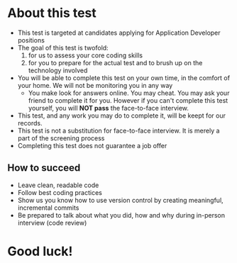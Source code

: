 # About this test

* This test is targeted at candidates applying for Application Developer positions
* The goal of this test is twofold:
	1. for us to assess your core coding skills
	2. for you to prepare for the actual test and to brush up on the technology involved
* You will be able to complete this test on your own time, in the comfort of your home. We will not be monitoring you in any way
	* You make look for answers online. You may cheat. You may ask your friend to complete it for you. However if you can't complete this test yourself, you will **NOT pass** the face-to-face interview.
* This test, and any work you may do to complete it, will be keept for our records.
* This test is not a substitution for face-to-face interview. It is merely a part of the screening process
* Completing this test does not guarantee a job offer

## How to succeed

* Leave clean, readable code
* Follow best coding practices
* Show us you know how to use version control by creating meaningful, incremental commits
* Be prepared to talk about what you did, how and why during in-person interview (code review)

# Good luck!
